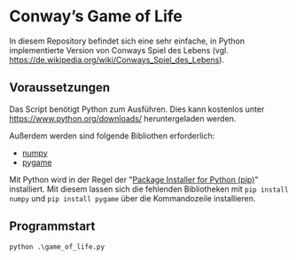 # Conway’s Game of Life

In diesem Repository befindet sich eine sehr einfache, in Python implementierte Version von Conways Spiel des Lebens (vgl. https://de.wikipedia.org/wiki/Conways_Spiel_des_Lebens).

## Voraussetzungen

Das Script benötigt Python zum Ausführen. Dies kann kostenlos unter https://www.python.org/downloads/ heruntergeladen werden.

Außerdem werden sind folgende Bibliothen erforderlich:
- [numpy](https://numpy.org/install/)
- [pygame](https://www.pygame.org/)

Mit Python wird in der Regel der "[Package Installer for Python (pip)](https://pypi.org/project/pip/)" installiert. Mit diesem lassen sich die fehlenden Bibliotheken mit `pip install numpy` und `pip install pygame` über die Kommandozeile installieren.

## Programmstart

```
python .\game_of_life.py
```
